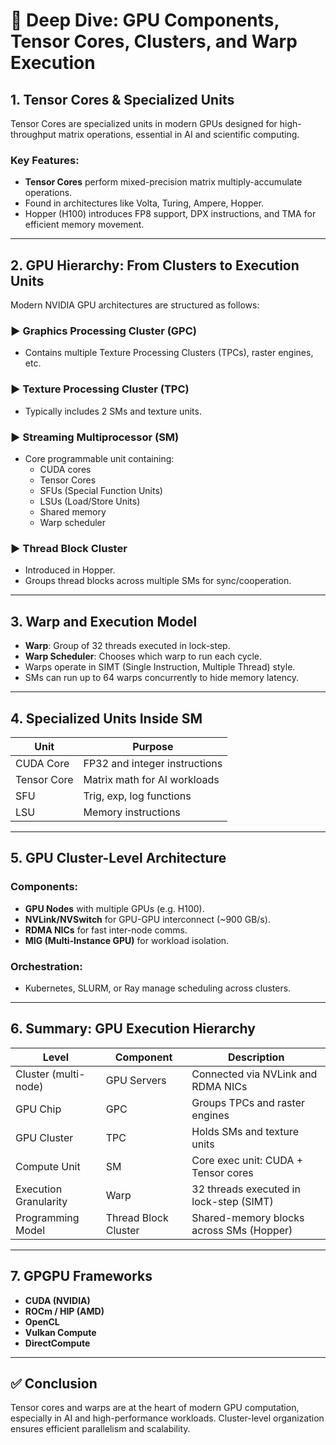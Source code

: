 
# 🧠 Deep Dive: GPU Components, Tensor Cores, Clusters, and Warp Execution

## 1. Tensor Cores & Specialized Units

Tensor Cores are specialized units in modern GPUs designed for high-throughput matrix operations, essential in AI and scientific computing.

### Key Features:
- **Tensor Cores** perform mixed-precision matrix multiply-accumulate operations.
- Found in architectures like Volta, Turing, Ampere, Hopper.
- Hopper (H100) introduces FP8 support, DPX instructions, and TMA for efficient memory movement.

---

## 2. GPU Hierarchy: From Clusters to Execution Units

Modern NVIDIA GPU architectures are structured as follows:

### ▶ Graphics Processing Cluster (GPC)
- Contains multiple Texture Processing Clusters (TPCs), raster engines, etc.

### ▶ Texture Processing Cluster (TPC)
- Typically includes 2 SMs and texture units.

### ▶ Streaming Multiprocessor (SM)
- Core programmable unit containing:
  - CUDA cores
  - Tensor Cores
  - SFUs (Special Function Units)
  - LSUs (Load/Store Units)
  - Shared memory
  - Warp scheduler

### ▶ Thread Block Cluster
- Introduced in Hopper.
- Groups thread blocks across multiple SMs for sync/cooperation.

---

## 3. Warp and Execution Model

- **Warp**: Group of 32 threads executed in lock-step.
- **Warp Scheduler**: Chooses which warp to run each cycle.
- Warps operate in SIMT (Single Instruction, Multiple Thread) style.
- SMs can run up to 64 warps concurrently to hide memory latency.

---

## 4. Specialized Units Inside SM

| Unit         | Purpose                         |
|--------------|----------------------------------|
| CUDA Core    | FP32 and integer instructions    |
| Tensor Core  | Matrix math for AI workloads     |
| SFU          | Trig, exp, log functions         |
| LSU          | Memory instructions              |

---

## 5. GPU Cluster-Level Architecture

### Components:
- **GPU Nodes** with multiple GPUs (e.g. H100).
- **NVLink/NVSwitch** for GPU-GPU interconnect (~900 GB/s).
- **RDMA NICs** for fast inter-node comms.
- **MIG (Multi-Instance GPU)** for workload isolation.

### Orchestration:
- Kubernetes, SLURM, or Ray manage scheduling across clusters.

---

## 6. Summary: GPU Execution Hierarchy

| Level                 | Component             | Description                                      |
|----------------------|------------------------|--------------------------------------------------|
| Cluster (multi-node) | GPU Servers            | Connected via NVLink and RDMA NICs               |
| GPU Chip             | GPC                    | Groups TPCs and raster engines                   |
| GPU Cluster          | TPC                    | Holds SMs and texture units                      |
| Compute Unit         | SM                     | Core exec unit: CUDA + Tensor cores              |
| Execution Granularity| Warp                   | 32 threads executed in lock-step (SIMT)          |
| Programming Model    | Thread Block Cluster   | Shared-memory blocks across SMs (Hopper)         |

---

## 7. GPGPU Frameworks

- **CUDA (NVIDIA)**
- **ROCm / HIP (AMD)**
- **OpenCL**
- **Vulkan Compute**
- **DirectCompute**

---

## ✅ Conclusion

Tensor cores and warps are at the heart of modern GPU computation, especially in AI and high-performance workloads. Cluster-level organization ensures efficient parallelism and scalability.
